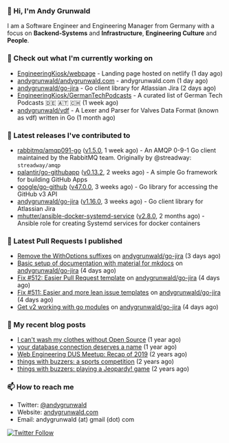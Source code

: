### 👋 Hi, I'm Andy Grunwald

I am a Software Engineer and Engineering Manager from Germany with a focus on **Backend-Systems** and **Infrastructure**, **Engineering Culture** and **People**.

### 👷 Check out what I'm currently working on


- [EngineeringKiosk/webpage](https://github.com/EngineeringKiosk/webpage) - Landing page hosted on netlify (1 day ago)
- [andygrunwald/andygrunwald.com](https://github.com/andygrunwald/andygrunwald.com) - andygrunwald.com (1 day ago)
- [andygrunwald/go-jira](https://github.com/andygrunwald/go-jira) - Go client library for Atlassian Jira (2 days ago)
- [EngineeringKiosk/GermanTechPodcasts](https://github.com/EngineeringKiosk/GermanTechPodcasts) - A curated list of German Tech Podcasts 🇩🇪 🇦🇹 🇨🇭 (1 week ago)
- [andygrunwald/vdf](https://github.com/andygrunwald/vdf) - A Lexer and Parser for Valves Data Format (known as vdf) written in Go (1 month ago)

### 🔭 Latest releases I've contributed to


- [rabbitmq/amqp091-go](https://github.com/rabbitmq/amqp091-go) ([v1.5.0](https://github.com/rabbitmq/amqp091-go/releases/tag/v1.5.0), 1 week ago) - An AMQP 0-9-1 Go client maintained by the RabbitMQ team. Originally by @streadway: `streadway/amqp`
- [palantir/go-githubapp](https://github.com/palantir/go-githubapp) ([v0.13.2](https://github.com/palantir/go-githubapp/releases/tag/v0.13.2), 2 weeks ago) - A simple Go framework for building GitHub Apps
- [google/go-github](https://github.com/google/go-github) ([v47.0.0](https://github.com/google/go-github/releases/tag/v47.0.0), 3 weeks ago) - Go library for accessing the GitHub v3 API
- [andygrunwald/go-jira](https://github.com/andygrunwald/go-jira) ([v1.16.0](https://github.com/andygrunwald/go-jira/releases/tag/v1.16.0), 3 weeks ago) - Go client library for Atlassian Jira
- [mhutter/ansible-docker-systemd-service](https://github.com/mhutter/ansible-docker-systemd-service) ([v2.8.0](https://github.com/mhutter/ansible-docker-systemd-service/releases/tag/v2.8.0), 2 months ago) - Ansible role for creating Systemd services for docker containers

### 🔨 Latest Pull Requests I published


- [Remove the WithOptions suffixes](https://github.com/andygrunwald/go-jira/pull/567) on [andygrunwald/go-jira](https://github.com/andygrunwald/go-jira) (3 days ago)
- [Basic setup of documentation with material for mkdocs](https://github.com/andygrunwald/go-jira/pull/564) on [andygrunwald/go-jira](https://github.com/andygrunwald/go-jira) (4 days ago)
- [Fix #512: Easier Pull Request template](https://github.com/andygrunwald/go-jira/pull/563) on [andygrunwald/go-jira](https://github.com/andygrunwald/go-jira) (4 days ago)
- [Fix #511: Easier and more lean issue templates](https://github.com/andygrunwald/go-jira/pull/562) on [andygrunwald/go-jira](https://github.com/andygrunwald/go-jira) (4 days ago)
- [Get v2 working with go modules](https://github.com/andygrunwald/go-jira/pull/517) on [andygrunwald/go-jira](https://github.com/andygrunwald/go-jira) (4 days ago)

### 📝 My recent blog posts


- [I can&#39;t wash my clothes without Open Source](https://andygrunwald.com/blog/i-cant-wash-my-clothes-without-open-source/) (1 year ago)
- [your database connection deserves a name](https://andygrunwald.com/blog/your-database-connection-deserves-a-name/) (1 year ago)
- [Web Engineering DUS Meetup: Recap of 2019](https://andygrunwald.com/blog/web-engineering-dus-recap-of-2019/) (2 years ago)
- [things with buzzers: a sports competition](https://andygrunwald.com/blog/things-with-buzzers-a-sports-competition/) (2 years ago)
- [things with buzzers: playing a Jeopardy! game](https://andygrunwald.com/blog/things-with-buzzers-playing-a-jeopardy-game/) (2 years ago)

### 📫 How to reach me

- Twitter: [@andygrunwald](https://twitter.com/andygrunwald)
- Website: [andygrunwald.com](https://andygrunwald.com)
- Email: andygrunwald (at) gmail (dot) com

[![Twitter Follow](https://img.shields.io/twitter/follow/andygrunwald?label=Follow&style=social)](https://twitter.com/andygrunwald)
